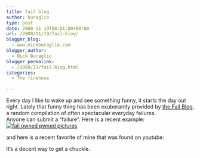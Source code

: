 ```yaml
---
title: fail blog
author: buraglio
type: post
date: 2008-11-19T08:01:00+00:00
url: /2008/11/19/fail-blog/
blogger_blog:
  - www.nickburaglio.com
blogger_author:
  - Nick Buraglio
blogger_permalink:
  - /2008/11/fail-blog.html
categories:
  - The firehose

---
```

Every day I like to wake up and see something funny, it starts the day out right. Lately that funny thing has been exuberantly provided by [the Fail Blog][1], a random compilation of often spectacular everyday failures.   
Anyone can submit a &#8220;failure&#8221;. Here is a recent example:  
[![fail owned pwned pictures][2]][3]

and here is a recent favorite of mine that was found on youtube:

It&#8217;s a decent way to get a chuckle.

 [1]: http://failblog.org/
 [2]: http://failblog.wordpress.com/files/2008/11/fail-owned-stolen-computer-detective-fail.jpg "fail-owned-stolen-computer-detective-fail"
 [3]: http://failblog.org/2008/11/18/detective-fail/